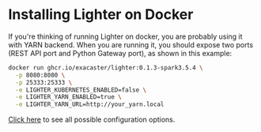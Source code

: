 # Installing Lighter on Docker

If you're thinking of running Lighter on docker, you are probably using it with YARN backend. When you are running it, you should expose two ports (REST API port and Python Gateway port), as shown in this example:

```bash
docker run ghcr.io/exacaster/lighter:0.1.3-spark3.5.4 \
  -p 8080:8080 \
  -p 25333:25333 \
  -e LIGHTER_KUBERNETES_ENABLED=false \
  -e LIGHTER_YARN_ENABLED=true \
  -e LIGHTER_YARN_URL=http://your_yarn.local
```

[Click here](./configuration.md) to see all possible configuration options.
